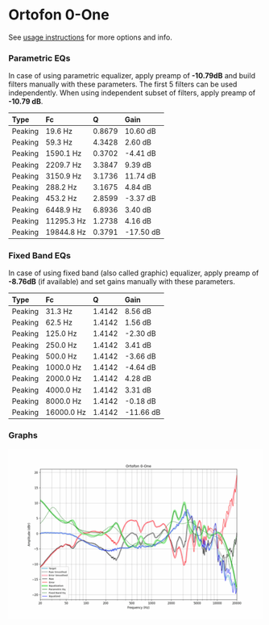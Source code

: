 # Ortofon 0-One
See [usage instructions](https://github.com/jaakkopasanen/AutoEq#usage) for more options and info.

### Parametric EQs
In case of using parametric equalizer, apply preamp of **-10.79dB** and build filters manually
with these parameters. The first 5 filters can be used independently.
When using independent subset of filters, apply preamp of **-10.79 dB**.

| Type    | Fc         |      Q | Gain      |
|:--------|:-----------|:-------|:----------|
| Peaking | 19.6 Hz    | 0.8679 | 10.60 dB  |
| Peaking | 59.3 Hz    | 4.3428 | 2.60 dB   |
| Peaking | 1590.1 Hz  | 0.3702 | -4.41 dB  |
| Peaking | 2209.7 Hz  | 3.3847 | 9.39 dB   |
| Peaking | 3150.9 Hz  | 3.1736 | 11.74 dB  |
| Peaking | 288.2 Hz   | 3.1675 | 4.84 dB   |
| Peaking | 453.2 Hz   | 2.8599 | -3.37 dB  |
| Peaking | 6448.9 Hz  | 6.8936 | 3.40 dB   |
| Peaking | 11295.3 Hz | 1.2738 | 4.16 dB   |
| Peaking | 19844.8 Hz | 0.3791 | -17.50 dB |

### Fixed Band EQs
In case of using fixed band (also called graphic) equalizer, apply preamp of **-8.76dB**
(if available) and set gains manually with these parameters.

| Type    | Fc         |      Q | Gain      |
|:--------|:-----------|:-------|:----------|
| Peaking | 31.3 Hz    | 1.4142 | 8.56 dB   |
| Peaking | 62.5 Hz    | 1.4142 | 1.56 dB   |
| Peaking | 125.0 Hz   | 1.4142 | -2.30 dB  |
| Peaking | 250.0 Hz   | 1.4142 | 3.41 dB   |
| Peaking | 500.0 Hz   | 1.4142 | -3.66 dB  |
| Peaking | 1000.0 Hz  | 1.4142 | -4.64 dB  |
| Peaking | 2000.0 Hz  | 1.4142 | 4.28 dB   |
| Peaking | 4000.0 Hz  | 1.4142 | 3.31 dB   |
| Peaking | 8000.0 Hz  | 1.4142 | -0.18 dB  |
| Peaking | 16000.0 Hz | 1.4142 | -11.66 dB |

### Graphs
![](./Ortofon%200-One.png)